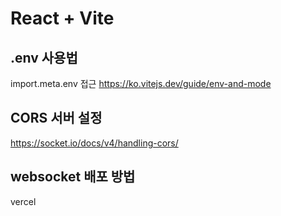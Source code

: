 # React + Vite

## .env 사용법
import.meta.env 접근
https://ko.vitejs.dev/guide/env-and-mode

## CORS 서버 설정
https://socket.io/docs/v4/handling-cors/

## websocket 배포 방법
vercel